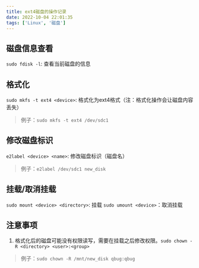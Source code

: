 ```yaml
---
title: ext4磁盘的操作记录
date: 2022-10-04 22:01:35
tags: ['Linux', '磁盘']
---
```


## 磁盘信息查看
`sudo fdisk -l`: 查看当前磁盘的信息

## 格式化
`sudo mkfs -t ext4 <device>`: 格式化为ext4格式（注：格式化操作会让磁盘内容丢失）
> 例子：`sudo mkfs -t ext4 /dev/sdc1`

## 修改磁盘标识
`e2label <device> <name>`: 修改磁盘标识（磁盘名）
> 例子：`e2label /dev/sdc1 new_disk`

## 挂载/取消挂载
`sudo mount <device> <directory>`: 挂载
`sudo umount <device>`：取消挂载

## 注意事项
1. 格式化后的磁盘可能没有权限读写，需要在挂载之后修改权限。`sudo chown -R <directory> <user>:<group>`
> 例子：`sudo chown -R /mnt/new_disk qbug:qbug`
